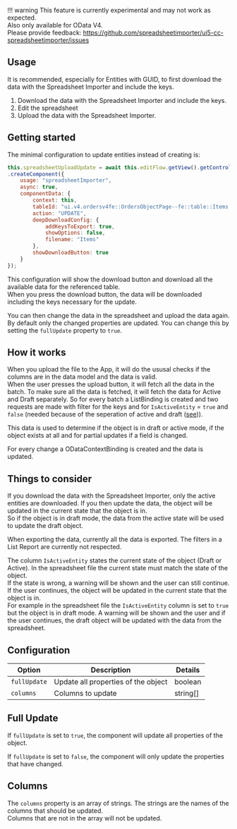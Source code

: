 

!!! warning
    This feature is currently experimental and may not work as expected.  
    Also only available for OData V4.  
    Please provide feedback: https://github.com/spreadsheetimporter/ui5-cc-spreadsheetimporter/issues


## Usage

It is recommended, especially for Entities with GUID, to first download the data with the Spreadsheet Importer and include the keys.  

1. Download the data with the Spreadsheet Importer and include the keys.
2. Edit the spreadsheet
3. Upload the data with the Spreadsheet Importer.

## Getting started

The minimal configuration to update entities instead of creating is:

```js
this.spreadsheetUploadUpdate = await this.editFlow.getView().getController().getAppComponent()
.createComponent({
    usage: "spreadsheetImporter",
    async: true,
    componentData: {
        context: this,
        tableId: "ui.v4.ordersv4fe::OrdersObjectPage--fe::table::Items::LineItem-innerTable",
        action: "UPDATE",
        deepDownloadConfig: {
            addKeysToExport: true,
            showOptions: false,
            filename: "Items"
        },
        showDownloadButton: true
    }
});
```

This configuration will show the download button and download all the available data for the referenced table.  
When you press the download button, the data will be downloaded including the keys necessary for the update.  

You can then change the data in the spreadsheet and upload the data again.  
By default only the changed properties are updated. You can change this by setting the `fullUpdate` property to `true`.

## How it works

When you upload the file to the App, it will do the ususal checks if the columns are in the data model and the data is valid.  
When the user presses the upload button, it will fetch all the data in the batch. To make sure all the data is fetched, it will fetch the data for Active and Draft separately.  So for every batch a ListBinding is created and two requests are made with filter for the keys and for `IsActiveEntity` = `true` and `false` (needed because of the seperation of active and draft ([see](https://cap.cloud.sap/docs/get-started/troubleshooting#why-do-some-requests-fail-if-i-set-odata-draft-enabled-on-my-entity))).

This data is used to determine if the object is in draft or active mode, if the object exists at all and for partial updates if a field is changed.

For every change a ODataContextBinding is created and the data is updated.  

## Things to consider

If you download the data with the Spreadsheet Importer, only the active entities are downloaded. If you then update the data, the object will be updated in the current state that the object is in.  
So if the object is in draft mode, the data from the active state will be used to update the draft object.

When exporting the data, currently all the data is exported. The filters in a List Report are currently not respected.

The column `IsActiveEntity` states the current state of the object (Draft or Active). In the spreadsheet file the current state must match the state of the object.  
If the state is wrong, a warning will be shown and the user can still continue. If the user continues, the object will be updated in the current state that the object is in.  
For example in the spreadsheet file the `IsActiveEntity` column is set to `true` but the object is in draft mode. A warning will be shown and the user and if the user continues, the draft object will be updated with the data from the spreadsheet.

## Configuration

| Option | Description | Details |
| ------ | --- | --- |
| `fullUpdate` | Update all properties of the object | boolean |
| `columns` | Columns to update | string[] |


## Full Update

If `fullUpdate` is set to `true`, the component will update all properties of the object.

If `fullUpdate` is set to `false`, the component will only update the properties that have changed.

## Columns

The `columns` property is an array of strings. The strings are the names of the columns that should be updated.  
Columns that are not in the array will not be updated.